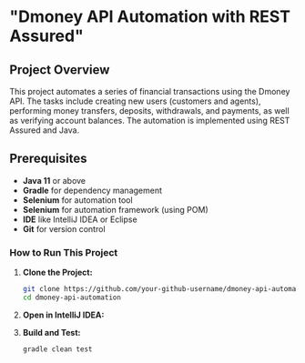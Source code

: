 # "Dmoney API Automation with REST Assured"

## Project Overview
This project automates a series of financial transactions using the Dmoney API. The tasks include creating new users (customers and agents), performing money transfers, deposits, withdrawals, and payments, as well as verifying account balances. The automation is implemented using REST Assured and Java.

## Prerequisites
- **Java 11** or above
- **Gradle** for dependency management
- **Selenium** for automation tool
- **Selenium** for automation framework (using POM)
- **IDE** like IntelliJ IDEA or Eclipse
- **Git** for version control

### How to Run This Project

1. **Clone the Project:**
   ```bash
   git clone https://github.com/your-github-username/dmoney-api-automation.git
   cd dmoney-api-automation
2. **Open in IntelliJ IDEA:**
   
3. **Build and Test:**   
   ```bash
   gradle clean test

